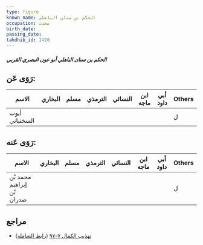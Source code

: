 ```yaml
---
type: figure
known_name: الحكم بن سنان الباهلي
occupation: محدث
birth_date:
passing_date:
tahdhib_id: 1428
---
```

##### الحكم بن سنان الباهلي أبو عون البصري القربي

## رَوَى عَن:
| الاسم          | البخاري | مسلم | الترمذي | النسائي | ابن ماجه | أبي داود | Others |
| -------------- | ------- | ---- | ------- | ------- | -------- | -------- | ------ |
| أيوب السختياني |         |      |         |         |          |          | ل      |
## رَوَى عَنه:
| الاسم                      | البخاري | مسلم | الترمذي | النسائي | ابن ماجه | أبي داود | Others |
| -------------------------- | ------- | ---- | ------- | ------- | -------- | -------- | ------ |
| محمد بْن إبراهيم بْن صدران |         |      |         |         |          |          | ل      |
## مراجع
- [تهذيب الكمال ٧-٩٧](obsidian://open?vault=Tahdhib-al-Kamal&file=Figures/١٤٢٨-الحكم%20بن%20سنان%20الباهلي%20أبو%20عون%20البصري%20القربي) ([رابط الشاملة](https://shamela.ws/book/3722/3319))